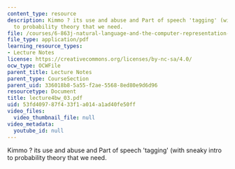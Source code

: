 ```yaml
---
content_type: resource
description: Kimmo ? its use and abuse and Part of speech 'tagging' (with sneaky intro
  to probability theory that we need.
file: /courses/6-863j-natural-language-and-the-computer-representation-of-knowledge-spring-2003/53fd409787f433f1a014a1ad40fe50ff_lecture4bw_03.pdf
file_type: application/pdf
learning_resource_types:
- Lecture Notes
license: https://creativecommons.org/licenses/by-nc-sa/4.0/
ocw_type: OCWFile
parent_title: Lecture Notes
parent_type: CourseSection
parent_uid: 336018b8-5a55-f2ae-5568-8ed80e9d6d96
resourcetype: Document
title: lecture4bw_03.pdf
uid: 53fd4097-87f4-33f1-a014-a1ad40fe50ff
video_files:
  video_thumbnail_file: null
video_metadata:
  youtube_id: null
---
```

Kimmo ? its use and abuse and Part of speech 'tagging' (with sneaky intro to probability theory that we need.